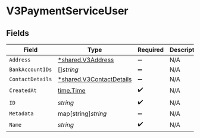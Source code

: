 # V3PaymentServiceUser


## Fields

| Field                                                                      | Type                                                                       | Required                                                                   | Description                                                                |
| -------------------------------------------------------------------------- | -------------------------------------------------------------------------- | -------------------------------------------------------------------------- | -------------------------------------------------------------------------- |
| `Address`                                                                  | [*shared.V3Address](../../../pkg/models/shared/v3address.md)               | :heavy_minus_sign:                                                         | N/A                                                                        |
| `BankAccountIDs`                                                           | []*string*                                                                 | :heavy_minus_sign:                                                         | N/A                                                                        |
| `ContactDetails`                                                           | [*shared.V3ContactDetails](../../../pkg/models/shared/v3contactdetails.md) | :heavy_minus_sign:                                                         | N/A                                                                        |
| `CreatedAt`                                                                | [time.Time](https://pkg.go.dev/time#Time)                                  | :heavy_check_mark:                                                         | N/A                                                                        |
| `ID`                                                                       | *string*                                                                   | :heavy_check_mark:                                                         | N/A                                                                        |
| `Metadata`                                                                 | map[string]*string*                                                        | :heavy_minus_sign:                                                         | N/A                                                                        |
| `Name`                                                                     | *string*                                                                   | :heavy_check_mark:                                                         | N/A                                                                        |